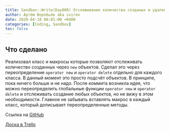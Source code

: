 ```yaml
---
title: Sandbox::Write(Day008) Отслеживание количества созданых и удаленных объектов
author: Артём Воробьёв aka svirex
date: 2020-04-10 00:01:00 +0400
categories: [Coding, Sandbox]
toc: false
---
```


## Что сделано

Реализовал класс и макросы которые позволяют отслеживать количество созданных через `new` объектов. Сделал это через переопределение `operator new` и `operator delete` отдельно для каждого класса. В данный момент это просто подсчёт объектов. В принципе, пока ничего больше и не надо. После коммита возникла идея, что можно переопределить глобальные функции `operator new` и `operator delete` и отслеживать создание любых объектов, но не вижу в этом необходимости. Главное не забывать вставлять макрос в каждый класс, который дописывает переопределенные методы.

Ссылка на [GitHub](https://github.com/Svirex/sandbox/tree/Day008)

[Доска в Trello](https://trello.com/b/8eOk7S6f/sandbox)
